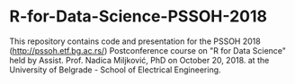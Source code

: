 # R-for-Data-Science-PSSOH-2018
This repository contains code and presentation for the PSSOH 2018 (http://pssoh.etf.bg.ac.rs/) Postconference course on "R for Data Science" held by Assist. Prof. Nadica Miljković, PhD on October 20, 2018. at the University of Belgrade - School of Electrical Engineering.
